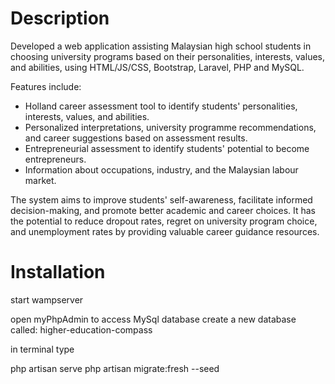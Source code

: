 # Description
Developed a web application assisting Malaysian high school students in choosing university programs based on their personalities, interests, values, and abilities, using HTML/JS/CSS, Bootstrap, Laravel, PHP and MySQL.

Features include:
- Holland career assessment tool to identify students' personalities, interests, values, and abilities.
- Personalized interpretations, university programme recommendations, and career suggestions based on assessment results.
- Entrepreneurial assessment to identify students' potential to become entrepreneurs.
- Information about occupations, industry, and the Malaysian labour market.

The system aims to improve students' self-awareness, facilitate informed decision-making, and promote better academic and career choices. It has the potential to reduce dropout rates, regret on university program choice, and unemployment rates by providing valuable career guidance resources.

# Installation
start wampserver

open myPhpAdmin to access MySql database
create a new database called: higher-education-compass

in terminal type

php artisan serve
php artisan migrate:fresh --seed
